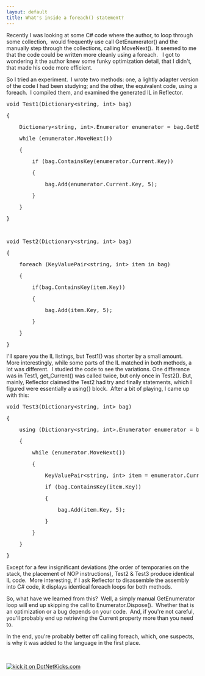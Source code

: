 ```yaml
---
layout: default
title: What's inside a foreach() statement?
---
```


  <p>Recently I was looking at some C# code where the author, to loop through some collection,  would frequently use call GetEnumerator() and the manually step through the collections, calling MoveNext().  It seemed to me that the code could be written more cleanly using a foreach.   I got to wondering it the author knew some funky optimization detail, that I didn't, that made his code more efficient.</p> <p>So I tried an experiment.  I wrote two methods: one, a lightly adapter version of the code I had been studying; and the other, the equivalent code, using a foreach.  I compiled them, and examined the generated IL in Reflector.</p> <div class="csharpcode"><pre class="alt"><span class="kwrd">void</span> Test1(Dictionary&lt;<span class="kwrd">string</span>, <span class="kwrd">int</span>&gt; bag)</pre><pre>{</pre><pre class="alt">    Dictionary&lt;<span class="kwrd">string</span>, <span class="kwrd">int</span>&gt;.Enumerator enumerator = bag.GetEnumerator();</pre><pre>    <span class="kwrd">while</span> (enumerator.MoveNext())</pre><pre class="alt">    {</pre><pre>        <span class="kwrd">if</span> (bag.ContainsKey(enumerator.Current.Key))</pre><pre class="alt">        {</pre><pre>            bag.Add(enumerator.Current.Key, 5);</pre><pre class="alt">        }</pre><pre>    }</pre><pre class="alt">}</pre><pre> </pre><pre class="alt"><span class="kwrd">void</span> Test2(Dictionary&lt;<span class="kwrd">string</span>, <span class="kwrd">int</span>&gt; bag)</pre><pre>{</pre><pre class="alt">    <span class="kwrd">foreach</span> (KeyValuePair&lt;<span class="kwrd">string</span>, <span class="kwrd">int</span>&gt; item <span class="kwrd">in</span> bag)</pre><pre>    {</pre><pre class="alt">        <span class="kwrd">if</span>(bag.ContainsKey(item.Key))</pre><pre>        {</pre><pre class="alt">            bag.Add(item.Key, 5);</pre><pre>        }</pre><pre class="alt">    }</pre><pre>}</pre></div>
<p>I'll spare you the IL listings, but Test1() was shorter by a small amount.  More interestingly, while some parts of the IL matched in both methods, a lot was different.  I studied the code to see the variations. One difference was in Test1, get_Current() was called twice, but only once in Test2(). But, mainly, Reflector claimed the Test2 had try and finally statements, which I figured were essentially a using{} block.  After a bit of playing, I came up with this:</p>
<div class="csharpcode"><pre class="alt"><span class="kwrd">void</span> Test3(Dictionary&lt;<span class="kwrd">string</span>, <span class="kwrd">int</span>&gt; bag)</pre><pre>{</pre><pre class="alt">    <span class="kwrd">using</span> (Dictionary&lt;<span class="kwrd">string</span>, <span class="kwrd">int</span>&gt;.Enumerator enumerator = bag.GetEnumerator())</pre><pre>    {</pre><pre class="alt">        <span class="kwrd">while</span> (enumerator.MoveNext())</pre><pre>        {</pre><pre class="alt">            KeyValuePair&lt;<span class="kwrd">string</span>, <span class="kwrd">int</span>&gt; item = enumerator.Current;</pre><pre>            <span class="kwrd">if</span> (bag.ContainsKey(item.Key))</pre><pre class="alt">            {</pre><pre>                bag.Add(item.Key, 5);</pre><pre class="alt">            }</pre><pre>        }</pre><pre class="alt">    }</pre><pre>}</pre></div>
<p>Except for a few insignificant deviations (the order of temporaries on the stack, the placement of NOP instructions), Test2 &amp; Test3 produce identical IL code.  More interesting, if I ask Reflector to disassemble the assembly into C# code, it displays identical foreach loops for both methods.  </p>
<p>So, what have we learned from this?  Well, a simply manual GetEnumerator loop will end up skipping the call to Enumerator.Dispose().  Whether that is an optimization or a bug depends on your code.  And, if you're not careful, you'll probably end up retrieving the Current property more than you need to.</p>
<p>In the end, you're probably better off calling foreach, which, one suspects, is why it was added to the language in the first place.</p>
<p> </p><a href="http://www.dotnetkicks.com/kick/?url=http://honestillusion.com/blogs/blog_0/archive/2007/05/18/what-s-inside-a-foreach-statement.aspx"><img alt="kick it on DotNetKicks.com" src="http://www.dotnetkicks.com/Services/Images/KickItImageGenerator.ashx?url=http://honestillusion.com/blogs/blog_0/archive/2007/05/18/what-s-inside-a-foreach-statement.aspx" border="0" /></a>